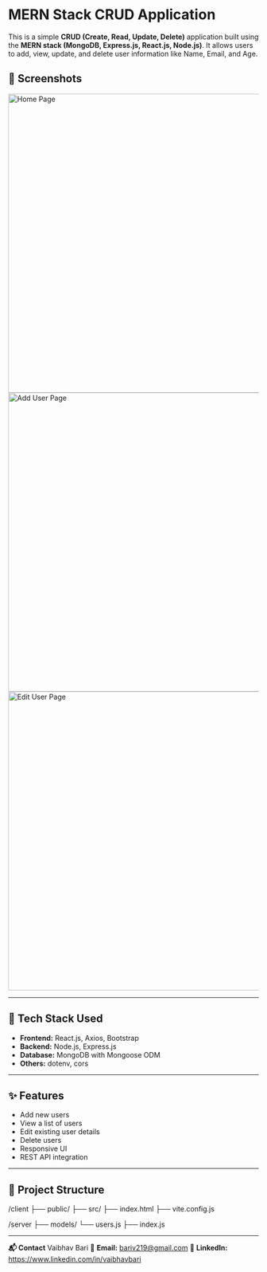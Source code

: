 # MERN Stack CRUD Application

This is a simple **CRUD (Create, Read, Update, Delete)** application built using the **MERN stack (MongoDB, Express.js, React.js, Node.js)**. It allows users to add, view, update, and delete user information like Name, Email, and Age.

## 📸 Screenshots

<img src="screenshots/home.png" alt="Home Page" width="600"/>
<img src="screenshots/add-user.png" alt="Add User Page" width="600"/>
<img src="screenshots/edit-user.png" alt="Edit User Page" width="600"/>

---

## 🔧 Tech Stack Used

- **Frontend:** React.js, Axios, Bootstrap
- **Backend:** Node.js, Express.js
- **Database:** MongoDB with Mongoose ODM
- **Others:** dotenv, cors

---

## ✨ Features

- Add new users
- View a list of users
- Edit existing user details
- Delete users
- Responsive UI
- REST API integration

---
## 📁 Project Structure
/client
  ├── public/
  ├── src/
  ├── index.html
  ├── vite.config.js

/server
  ├── models/
      └── users.js
  ├── index.js

---

**📬 Contact**
Vaibhav Bari
📧 **Email:** bariv219@gmail.com
🔗 **LinkedIn:** https://www.linkedin.com/in/vaibhavbari
